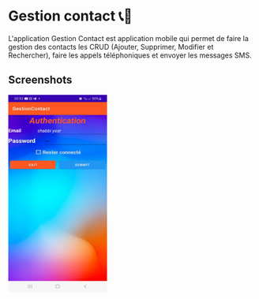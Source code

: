 # Gestion contact  📞📨

L'application Gestion Contact est application mobile qui  permet de faire la gestion des contacts les CRUD (Ajouter, Supprimer, Modifier et Rechercher), faire les appels téléphoniques et envoyer les messages SMS.

## Screenshots

<img src="https://github.com/chabbiyosr/Gestion-Contact-Android/blob/master/Auth.jpg" width="200" height="400">

